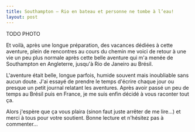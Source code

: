 ```yaml
---
title: Southampton – Rio en bateau et personne ne tombe à l’eau!
layout: post
---
```


TODO PHOTO

Et voilà, après une longue préparation, des vacances dédiées à cette aventure, plein de rencontres au cours du chemin me voici de retour à une vie un peu plus normale après cette belle aventure qui m'a menée de Southampton en Angleterre, jusqu'à Rio de Janeiro au Brésil.

L'aventure était belle, longue parfois, humide souvent mais inoubliable sans aucun doute. J'ai essayé de prendre le temps d'écrire chaque jour ou presque un petit journal relatant les aventures. Après avoir passé un peu de temps au Brésil puis en France, je me suis enfin décidé à vous raconter tout ça.

Alors j'espère que ça vous plaira (sinon faut juste arrêter de me lire...) et merci à tous pour votre soutient. Bonne lecture et n'hésitez pas à commenter...
